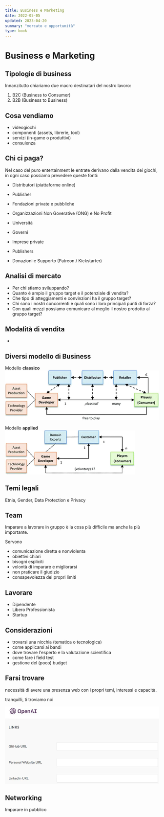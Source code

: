 ```yaml
---
title: Business e Marketing
date: 2022-05-05
updated: 2023-04-20
summary: "mercato e opportunità"
type: book
---
```

# Business e Marketing

## Tipologie di business
Innanzitutto chiariamo due macro destinatari del nostro lavoro:

1. B2C (Business to Consumer)
2. B2B (Business to Business)

## Cosa vendiamo

- videogiochi
- componenti (assets, librerie, tool)
- servizi (in-game o produttivi)
- consulenza

## Chi ci paga?
Nel caso del puro entertainment le entrate derivano dalla vendita dei giochi, in ogni caso possiamo prevedere queste fonti:

- Distributori (piattaforme online)
- Publisher

- Fondazioni private e pubbliche
- Organizzazioni Non Goverative (ONG) e No Profit
- Università
- Governi
- Imprese private
- Publishers
- Donazioni e Supporto (Patreon / Kickstarter)

## Analisi di mercato
- Per chi stiamo sviluppando?
- Quanto è ampio il gruppo target e il potenziale di vendita?
- Che tipo di atteggiamenti e convinzioni ha il gruppo target?
- Chi sono i nostri concorrenti e quali sono i loro principali punti di forza?
- Con quali mezzi possiamo comunicare al meglio il nostro prodotto al gruppo target?

## Modalità di vendita
- 


## Diversi modello di Business

Modello **classico**  
![](img/biz_classic.webp)

Modello **applied**  
![](img/biz_applied.webp)


## Temi legali
Etnia, Gender, Data Protection e Privacy

## Team
Imparare a lavorare in gruppo è la cosa più difficile ma anche la più importante.

Servono
- comunicazione diretta e nonviolenta
- obiettivi chiari 
- bisogni espliciti
- volontà di imparare e migliorarsi
- non praticare il giudizio
- consapevolezza dei propri limiti

## Lavorare
- Dipendente
- Libero Professionista
- Startup


## Considerazioni
- trovarsi una nicchia (tematica o tecnologica)
- come applicarsi ai bandi
- dove trovare l'esperto e la valutazione scientifica
- come fare i field test
- gestione del (poco) budget

## Farsi trovare
necessità di avere una presenza web con i propri temi, interessi e capacità.

tranquilli, ti troviamo noi

![](img/cv_openai.webp)

## Networking
Imparare in pubblico

